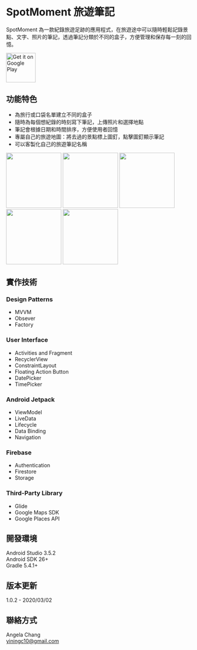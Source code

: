 # SpotMoment 旅遊筆記
SpotMoment 為一款紀錄旅遊足跡的應用程式，在旅遊途中可以隨時輕鬆記錄景點、文字、照片的筆記，透過筆記分類於不同的盒子，方便管理和保存每一刻的回憶。

<a href='https://play.google.com/store/apps/details?id=com.angela.notemoment&pcampaignid=pcampaignidMKT-Other-global-all-co-prtnr-py-PartBadge-Mar2515-1'><img alt='Get it on Google Play' height="80"
src='https://play.google.com/intl/en_us/badges/static/images/badges/en_badge_web_generic.png'/></a>

## 功能特色
* 為旅行或口袋名單建立不同的盒子
* 隨時為每個想紀錄的時刻寫下筆記，上傳照片和選擇地點
* 筆記會根據日期和時間排序，方便使用者回憶
* 專屬自己的旅遊地圖：將去過的景點標上圖釘，點擊圖釘顯示筆記
* 可以客製化自己的旅遊筆記名稱

<img src="https://firebasestorage.googleapis.com/v0/b/note-40d4a.appspot.com/o/uploads%2Fscreenshot_home.png?alt=media&token=178b5155-d53a-4401-b9a1-2dd7824d51a1" width="150"/> <img src="https://firebasestorage.googleapis.com/v0/b/note-40d4a.appspot.com/o/uploads%2Fscreenshot_notes.png?alt=media&token=05105a00-f622-4e6b-aaba-cb8bb67c7f56" width="150"/> <img src="https://firebasestorage.googleapis.com/v0/b/note-40d4a.appspot.com/o/uploads%2Fscreenshot_add_note.png?alt=media&token=f8ddac4a-e9b4-4773-b455-90135a448635" width="150"/> <img src="https://firebasestorage.googleapis.com/v0/b/note-40d4a.appspot.com/o/uploads%2Fscreenshot_map.png?alt=media&token=1e738162-4d52-4c41-a1ac-78af8784747e" width="150"/> <img src="https://firebasestorage.googleapis.com/v0/b/note-40d4a.appspot.com/o/uploads%2Fscreenshot_profile.png?alt=media&token=570f71b3-0ef2-48f3-9387-a73fa7af3371" width="150"/>

## 實作技術
### Design Patterns
* MVVM
* Obsever
* Factory

### User Interface
* Activities and Fragment
* RecyclerView
* ConstraintLayout
* Floating Action Button
* DatePicker
* TimePicker

### Android Jetpack
* ViewModel
* LiveData
* Lifecycle
* Data Binding
* Navigation

### Firebase
* Authentication
* Firestore
* Storage

### Third-Party Library
* Glide
* Google Maps SDK
* Google Places API

## 開發環境
Android Studio 3.5.2  
Android SDK 26+  
Gradle 5.4.1+  

## 版本更新

1.0.2 - 2020/03/02

## 聯絡方式
Angela Chang  
yiningc10@gmail.com
